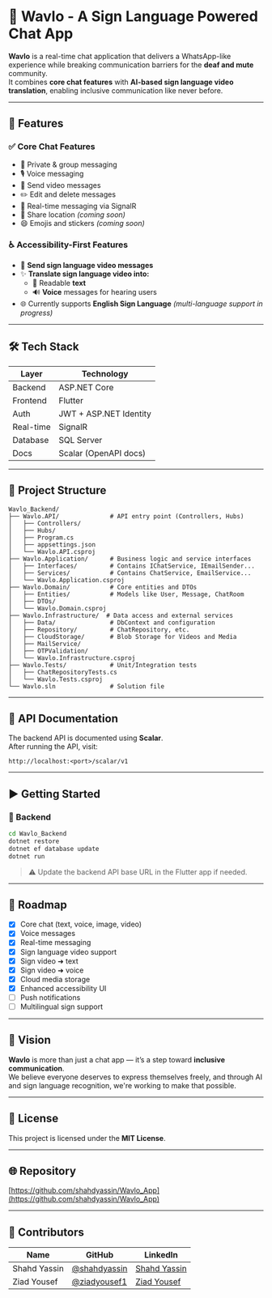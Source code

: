 # 📱 Wavlo - A Sign Language Powered Chat App  

**Wavlo** is a real-time chat application that delivers a WhatsApp-like experience while breaking communication barriers for the **deaf and mute** community.  
It combines **core chat features** with **AI-based sign language video translation**, enabling inclusive communication like never before.

---

## 🚀 Features  

### ✅ Core Chat Features  
- 💬 Private & group messaging  
- 🎙️ Voice messaging  
- 🎥 Send video messages  
- ✏️ Edit and delete messages  
- 🔔 Real-time messaging via SignalR  
- 📍 Share location *(coming soon)*  
- 😄 Emojis and stickers *(coming soon)*  

### ♿ Accessibility-First Features  
- 👋 **Send sign language video messages**  
- ✨ **Translate sign language video into:**  
  - 📄 Readable **text**  
  - 🔊 **Voice** messages for hearing users  
- 🌐 Currently supports **English Sign Language** *(multi-language support in progress)*  

---

## 🛠️ Tech Stack  

| Layer     | Technology                   |  
|-----------|------------------------------|  
| Backend   | ASP.NET Core                 |  
| Frontend  | Flutter                      |  
| Auth      | JWT + ASP.NET Identity       |  
| Real-time | SignalR                      |  
| Database  | SQL Server                   |  
| Docs      | Scalar (OpenAPI docs)        |  

---

## 📁 Project Structure  

```
Wavlo_Backend/  
├── Wavlo.API/              # API entry point (Controllers, Hubs)  
│   ├── Controllers/  
│   ├── Hubs/  
│   ├── Program.cs  
│   ├── appsettings.json  
│   └── Wavlo.API.csproj  
├── Wavlo.Application/      # Business logic and service interfaces  
│   ├── Interfaces/         # Contains IChatService, IEmailSender...  
│   ├── Services/           # Contains ChatService, EmailService...  
│   └── Wavlo.Application.csproj  
├── Wavlo.Domain/           # Core entities and DTOs  
│   ├── Entities/           # Models like User, Message, ChatRoom  
│   ├── DTOs/  
│   └── Wavlo.Domain.csproj  
├── Wavlo.Infrastructure/  # Data access and external services  
│   ├── Data/               # DbContext and configuration  
│   ├── Repository/         # ChatRepository, etc.  
│   ├── CloudStorage/       # Blob Storage for Videos and Media
│   ├── MailService/  
│   ├── OTPValidation/  
│   └── Wavlo.Infrastructure.csproj  
├── Wavlo.Tests/            # Unit/Integration tests  
│   ├── ChatRepositoryTests.cs  
│   └── Wavlo.Tests.csproj  
└── Wavlo.sln               # Solution file  
```

---

## 📑 API Documentation  

The backend API is documented using **Scalar**.  
After running the API, visit:  

```
http://localhost:<port>/scalar/v1  
```

---

## ▶️ Getting Started  

### 🔧 Backend  

```bash
cd Wavlo_Backend
dotnet restore
dotnet ef database update
dotnet run
```

> ⚠️ Update the backend API base URL in the Flutter app if needed.

---

## 🎯 Roadmap  

- [x] Core chat (text, voice, image, video)  
- [x] Voice messages  
- [x] Real-time messaging  
- [x] Sign language video support  
- [x] Sign video ➜ text  
- [x] Sign video ➜ voice  
- [x] Cloud media storage  
- [x] Enhanced accessibility UI  
- [ ] Push notifications  
- [ ] Multilingual sign support  

---

## 🧠 Vision  

**Wavlo** is more than just a chat app — it’s a step toward **inclusive communication**.  
We believe everyone deserves to express themselves freely, and through AI and sign language recognition, we're working to make that possible.

---

## 📜 License  

This project is licensed under the **MIT License**.

---

## 🌐 Repository  

[https://github.com/shahdyassin/Wavlo_App](https://github.com/shahdyassin/Wavlo_App)

---

## 🤝 Contributors  

| Name         | GitHub                                          | LinkedIn                                                 |
|--------------|-------------------------------------------------|----------------------------------------------------------|
| Shahd Yassin | [@shahdyassin](https://github.com/shahdyassin) | [Shahd Yassin](https://www.linkedin.com/in/shahd-yassin/) |
| Ziad Yousef  | [@ziadyousef1](https://github.com/ziadyousef1) | [Ziad Yousef](https://www.linkedin.com/in/ziad-yousef-14b3a0249/) |
